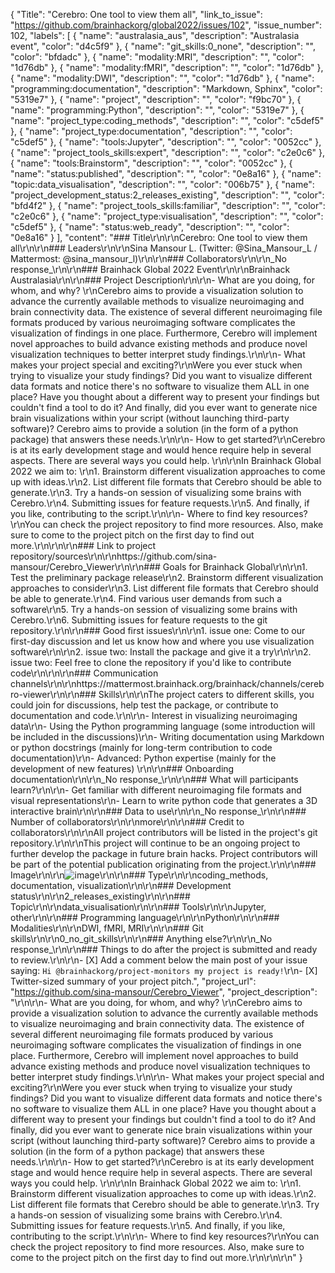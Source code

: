 {
  "Title": "Cerebro: One tool to view them all",
  "link_to_issue": "https://github.com/brainhackorg/global2022/issues/102",
  "issue_number": 102,
  "labels": [
    {
      "name": "australasia_aus",
      "description": "Australasia event",
      "color": "d4c5f9"
    },
    {
      "name": "git_skills:0_none",
      "description": "",
      "color": "bfdadc"
    },
    {
      "name": "modality:MRI",
      "description": "",
      "color": "1d76db"
    },
    {
      "name": "modality:fMRI",
      "description": "",
      "color": "1d76db"
    },
    {
      "name": "modality:DWI",
      "description": "",
      "color": "1d76db"
    },
    {
      "name": "programming:documentation",
      "description": "Markdown, Sphinx",
      "color": "5319e7"
    },
    {
      "name": "project",
      "description": "",
      "color": "f9bc70"
    },
    {
      "name": "programming:Python",
      "description": "",
      "color": "5319e7"
    },
    {
      "name": "project_type:coding_methods",
      "description": "",
      "color": "c5def5"
    },
    {
      "name": "project_type:documentation",
      "description": "",
      "color": "c5def5"
    },
    {
      "name": "tools:Jupyter",
      "description": "",
      "color": "0052cc"
    },
    {
      "name": "project_tools_skills:expert",
      "description": "",
      "color": "c2e0c6"
    },
    {
      "name": "tools:Brainstorm",
      "description": "",
      "color": "0052cc"
    },
    {
      "name": "status:published",
      "description": "",
      "color": "0e8a16"
    },
    {
      "name": "topic:data_visualisation",
      "description": "",
      "color": "006b75"
    },
    {
      "name": "project_development_status:2_releases_existing",
      "description": "",
      "color": "bfd4f2"
    },
    {
      "name": "project_tools_skills:familiar",
      "description": "",
      "color": "c2e0c6"
    },
    {
      "name": "project_type:visualisation",
      "description": "",
      "color": "c5def5"
    },
    {
      "name": "status:web_ready",
      "description": "",
      "color": "0e8a16"
    }
  ],
  "content": "### Title\r\n\r\nCerebro: One tool to view them all\r\n\r\n### Leaders\r\n\r\nSina Mansour L. (Twitter: @Sina_Mansour_L  / Mattermost: @sina_mansour_l)\r\n\r\n### Collaborators\r\n\r\n_No response_\r\n\r\n### Brainhack Global 2022 Event\r\n\r\nBrainhack Australasia\r\n\r\n### Project Description\r\n\r\n- What are you doing, for whom, and why? \r\nCerebro aims to provide a visualization solution to advance the currently available methods to visualize neuroimaging and brain connectivity data. The existence of several different neuroimaging file formats produced by various neuroimaging software complicates the visualization of findings in one place. Furthermore, Cerebro will implement novel approaches to build advance existing methods and produce novel visualization techniques to better interpret study findings.\r\n\r\n- What makes your project special and exciting?\r\nWere you ever stuck when trying to visualize your study findings? Did you want to visualize different data formats and notice there's no software to visualize them ALL in one place? Have you thought about a different way to present your findings but couldn't find a tool to do it? And finally, did you ever want to generate nice brain visualizations within your script (without launching third-party software)? Cerebro aims to provide a solution (in the form of a python package) that answers these needs.\r\n\r\n- How to get started?\r\nCerebro is at its early development stage and would hence require help in several aspects. There are several ways you could help. \r\n\r\nIn Brainhack Global 2022 we aim to: \r\n1. Brainstorm different visualization approaches to come up with ideas.\r\n2. List different file formats that Cerebro should be able to generate.\r\n3. Try a hands-on session of visualizing some brains with Cerebro.\r\n4. Submitting issues for feature requests.\r\n5. And finally, if you like, contributing to the script.\r\n\r\n- Where to find key resources?\r\nYou can check the project repository to find more resources. Also, make sure to come to the project pitch on the first day to find out more.\r\n\r\n\r\n### Link to project repository/sources\r\n\r\nhttps://github.com/sina-mansour/Cerebro_Viewer\r\n\r\n### Goals for Brainhack Global\r\n\r\n1. Test the preliminary package release\r\n2. Brainstorm different visualization approaches to consider\r\n3. List different file formats that Cerebro should be able to generate.\r\n4. Find various user demands from such a software\r\n5. Try a hands-on session of visualizing some brains with Cerebro.\r\n6. Submitting issues for feature requests to the git repository.\r\n\r\n### Good first issues\r\n\r\n1. issue one: Come to our first-day discussion and let us know how and where you use visualization software\r\n\r\n2. issue two: Install the package and give it a try\r\n\r\n2. issue two: Feel free to clone the repository if you'd like to contribute code\r\n\r\n\r\n### Communication channels\r\n\r\nhttps://mattermost.brainhack.org/brainhack/channels/cerebro-viewer\r\n\r\n### Skills\r\n\r\nThe project caters to different skills, you could join for discussions, help test the package, or contribute to documentation and code.\r\n\r\n- Interest in visualizing neuroimaging data\r\n- Using the Python programming language (some introduction will be included in the discussions)\r\n- Writing documentation using Markdown or python docstrings (mainly for long-term contribution to code documentation)\r\n- Advanced: Python expertise (mainly for the development of new features) \r\n\r\n### Onboarding documentation\r\n\r\n_No response_\r\n\r\n### What will participants learn?\r\n\r\n- Get familiar with different neuroimaging file formats and visual representations\r\n- Learn to write python code that generates a 3D interactive brain\r\n\r\n### Data to use\r\n\r\n_No response_\r\n\r\n### Number of collaborators\r\n\r\nmore\r\n\r\n### Credit to collaborators\r\n\r\nAll project contributors will be listed in the project's git repository.\r\n\r\nThis project will continue to be an ongoing project to further develop the package in future brain hacks. Project contributors will be part of the potential publication originating from the project.\r\n\r\n### Image\r\n\r\n![image](https://user-images.githubusercontent.com/16105138/203793584-dbb9438e-2fac-453c-96a6-ea4d428af3b7.png)\r\n\r\n### Type\r\n\r\ncoding_methods, documentation, visualization\r\n\r\n### Development status\r\n\r\n2_releases_existing\r\n\r\n### Topic\r\n\r\ndata_visualisation\r\n\r\n### Tools\r\n\r\nJupyter, other\r\n\r\n### Programming language\r\n\r\nPython\r\n\r\n### Modalities\r\n\r\nDWI, fMRI, MRI\r\n\r\n### Git skills\r\n\r\n0_no_git_skills\r\n\r\n### Anything else?\r\n\r\n_No response_\r\n\r\n### Things to do after the project is submitted and ready to review.\r\n\r\n- [X] Add a comment below the main post of your issue saying: `Hi @brainhackorg/project-monitors my project is ready!`\r\n- [X] Twitter-sized summary of your project pitch.",
  "project_url": "https://github.com/sina-mansour/Cerebro_Viewer",
  "project_description": "\r\n\r\n- What are you doing, for whom, and why? \r\nCerebro aims to provide a visualization solution to advance the currently available methods to visualize neuroimaging and brain connectivity data. The existence of several different neuroimaging file formats produced by various neuroimaging software complicates the visualization of findings in one place. Furthermore, Cerebro will implement novel approaches to build advance existing methods and produce novel visualization techniques to better interpret study findings.\r\n\r\n- What makes your project special and exciting?\r\nWere you ever stuck when trying to visualize your study findings? Did you want to visualize different data formats and notice there's no software to visualize them ALL in one place? Have you thought about a different way to present your findings but couldn't find a tool to do it? And finally, did you ever want to generate nice brain visualizations within your script (without launching third-party software)? Cerebro aims to provide a solution (in the form of a python package) that answers these needs.\r\n\r\n- How to get started?\r\nCerebro is at its early development stage and would hence require help in several aspects. There are several ways you could help. \r\n\r\nIn Brainhack Global 2022 we aim to: \r\n1. Brainstorm different visualization approaches to come up with ideas.\r\n2. List different file formats that Cerebro should be able to generate.\r\n3. Try a hands-on session of visualizing some brains with Cerebro.\r\n4. Submitting issues for feature requests.\r\n5. And finally, if you like, contributing to the script.\r\n\r\n- Where to find key resources?\r\nYou can check the project repository to find more resources. Also, make sure to come to the project pitch on the first day to find out more.\r\n\r\n\r\n"
}